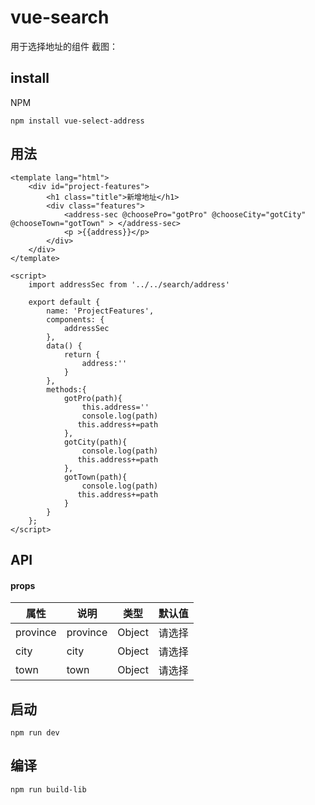 # vue-search
用于选择地址的组件
截图：

## install
NPM
```
npm install vue-select-address
```
## 用法
```
<template lang="html">
    <div id="project-features">
        <h1 class="title">新增地址</h1>
        <div class="features">
            <address-sec @choosePro="gotPro" @chooseCity="gotCity" @chooseTown="gotTown" > </address-sec>
            <p >{{address}}</p>
        </div>
    </div>
</template>
```
```
<script>
    import addressSec from '../../search/address'

    export default {
        name: 'ProjectFeatures',
        components: {
            addressSec
        },
        data() {
            return {
                address:''
            }
        },
        methods:{
            gotPro(path){
                this.address=''
                console.log(path)
               this.address+=path
            },
            gotCity(path){
                console.log(path)
               this.address+=path
            },
            gotTown(path){
                console.log(path)
               this.address+=path
            }
        }
    };
</script>
```
## API
#### props
属性 | 说明 | 类型 | 默认值
---|---|---|---
province | province | Object | 请选择
city | city | Object | 请选择
town | town | Object | 请选择
## 启动
```
npm run dev
```
## 编译
```
npm run build-lib
```
